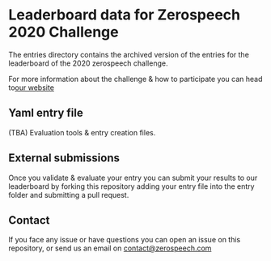 # Leaderboard data for Zerospeech 2020 Challenge


The entries directory contains the archived version of the entries for the leaderboard of the 2020 zerospeech challenge.


For more information about the challenge & how to participate you can head to[our website](https://zerospeech.com/tracks/2020/tasks/)

## Yaml entry file

(TBA) Evaluation tools & entry creation files.


## External submissions


Once you validate & evaluate your entry you can submit your 
results to our leaderboard by forking this repository adding your entry file into 
the entry folder and submitting a pull request.

## Contact

If you face any issue or have questions you can open an issue on this repository,
or send us an email on [contact@zerospeech.com](mailto:contact@zerospeech.com)